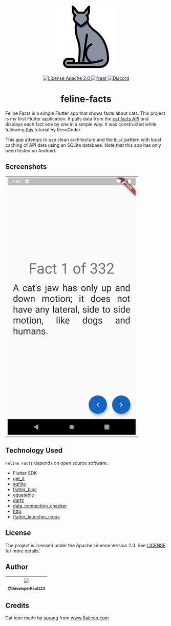 <p align="center">
  
  <img src="images/cat.png" alt="logo" width=200/>
  
  <br>
  <br>
  
  <a href="https://www.apache.org/licenses/LICENSE-2.0.html">
    <img src="https://img.shields.io/badge/license-Apache 2.0-blue" alt="License Apache 2.0">
  </a>
  
  <a href="https://github.com/DeveloperPaul123/feline-facts/stargazers">
    <img src="https://img.shields.io/badge/Neat%20-👍-1EAEDB.svg" alt="Neat">
  </a>
  
  <a href="https://img.shields.io/discord/652515194572111872">
    <img alt="Discord" src="https://img.shields.io/discord/652515194572111872">
  </a>

</p>

<h1 align="center">
feline-facts
</h1>

Feline Facts is a simple Flutter app that shows facts about cats. This project is my first Flutter application. It pulls data from the [cat facts API](https://catfact.ninja) and displays each fact one by one in a simple way. It was constructed while following [this](https://www.youtube.com/watch?v=KjE2IDphA_U&list=PLB6lc7nQ1n4iYGE_khpXRdJkJEp9WOech) tutorial by ResoCoder.

This app attemps to use clean architecture and the `BLoC` pattern with local caching of API data using an SQLite database. Note that this app has only been tested on Android.

## Screenshots

| |
|:---:|
|<img src="images/screenshots/screen1.png" width=400/>|

## Technology Used

`Feline Facts` depends on open source software:

* Flutter SDK
* [get_it](https://pub.dev/packages/get_it)
* [sqflite](https://pub.dev/packages/sqflite)
* [flutter_bloc](https://pub.dev/packages/flutter_bloc)
* [equatable](https://pub.dev/packages/equatable)
* [dartz](https://pub.dev/packages/dartz)
* [data_connection_checker](https://pub.dev/packages/data_connection_checker)
* [http](https://pub.dev/packages/http)
* [flutter_launcher_icons](https://pub.dev/packages/flutter_launcher_icons)

## License

The project is licensed under the Apache License Version 2.0. See [LICENSE](LICENSE) for more details.

## Author

| [<img src="https://avatars0.githubusercontent.com/u/6591180?s=460&v=4" width="100"><br><sub>@DeveloperPaul123</sub>](https://github.com/DeveloperPaul123) |
|:----:|

## Credits

Cat icon made by [surang](https://www.flaticon.com/authors/surang) from <a href="https://www.flaticon.com/" title="Flaticon"> www.flaticon.com</a>
